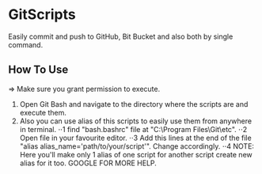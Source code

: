 # GitScripts
Easily commit and push to GitHub, Bit Bucket and also both by single command.


## How To Use

=> Make sure you grant permission to execute.

1. Open Git Bash and navigate to the directory where the scripts are and execute them. 
2. Also you can use alias of this scripts to easily use them from anywhere in terminal. 
    ⋅⋅1 find "bash.bashrc" file at "C:\Program Files\Git\etc".
    ⋅⋅2 Open file in your favourite editor.
    ⋅⋅3 Add this lines at the end of the file "alias alias_name=\'path/to/your/script\'". Change accordingly.
    ⋅⋅4 NOTE: Here you'll make only 1 alias of one script for another script create new alias for it too. GOOGLE FOR MORE HELP. 